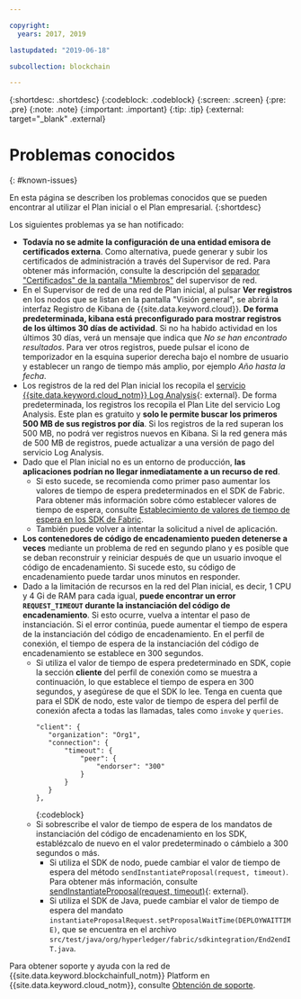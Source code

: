 ```yaml
---

copyright:
  years: 2017, 2019

lastupdated: "2019-06-18"

subcollection: blockchain

---
```


{:shortdesc: .shortdesc}
{:codeblock: .codeblock}
{:screen: .screen}
{:pre: .pre}
{:note: .note}
{:important: .important}
{:tip: .tip}
{:external: target="_blank" .external}

# Problemas conocidos
{: #known-issues}

En esta página se describen los problemas conocidos que se pueden encontrar al utilizar el Plan inicial o el Plan empresarial.
{:shortdesc}

Los siguientes problemas ya se han notificado:
- **Todavía no se admite la configuración de una entidad emisora de certificados externa**. Como alternativa, puede generar y subir los certificados de administración a través del Supervisor de red. Para obtener más información, consulte la descripción del [separador "Certificados" de la pantalla "Miembros"](/docs/services/blockchain/v10_dashboard.html#ibp-dashboard-members) del supervisor de red.
- En el Supervisor de red de una red de Plan inicial, al pulsar **Ver registros** en los nodos que se listan en la pantalla "Visión general", se abrirá la interfaz Registro de Kibana de {{site.data.keyword.cloud}}. **De forma predeterminada, kibana está preconfigurado para mostrar registros de los últimos 30 días de actividad**. Si no ha habido actividad en los últimos 30 días, verá un mensaje que indica que *No se han encontrado resultados*. Para ver otros registros, puede pulsar el icono de temporizador en la esquina superior derecha bajo el nombre de usuario y establecer un rango de tiempo más amplio, por ejemplo *Año hasta la fecha*.
- Los registros de la red del Plan inicial los recopila el [servicio {{site.data.keyword.cloud_notm}} Log Analysis](https://cloud.ibm.com/catalog/services/log-analysis){: external}. De forma predeterminada, los registros los recopila el Plan Lite del servicio Log Analysis. Este plan es gratuito y **solo le permite buscar los primeros 500 MB de sus registros por día**. Si los registros de la red superan los 500 MB, no podrá ver registros nuevos en Kibana. Si la red genera más de 500 MB de registros, puede actualizar a una versión de pago del servicio Log Analysis.
- Dado que el Plan inicial no es un entorno de producción, **las aplicaciones podrían no llegar inmediatamente a un recurso de red**.
  - Si esto sucede, se recomienda como primer paso aumentar los valores de tiempo de espera predeterminados en el SDK de Fabric. Para obtener más información sobre cómo establecer valores de tiempo de espera, consulte [Establecimiento de valores de tiempo de espera en los SDK de Fabric](/docs/services/blockchain/best_practices.html#best-practices-app-set-timeout-in-sdk).
  - También puede volver a intentar la solicitud a nivel de aplicación.
- **Los contenedores de código de encadenamiento pueden detenerse a veces** mediante un problema de red en segundo plano y es posible que se deban reconstruir y reiniciar después de que un usuario invoque el código de encadenamiento. Si sucede esto, su código de encadenamiento puede tardar unos minutos en responder.
- Dado a la limitación de recursos en la red del Plan inicial, es decir, 1 CPU y 4 Gi de RAM para cada igual, **puede encontrar un error `REQUEST_TIMEOUT` durante la instanciación del código de encadenamiento**. Si esto ocurre, vuelva a intentar el paso de instanciación. Si el error continúa, puede aumentar el tiempo de espera de la instanciación del código de encadenamiento. En el perfil de conexión, el tiempo de espera de la instanciación del código de encadenamiento se establece en 300 segundos.
  - Si utiliza el valor de tiempo de espera predeterminado en SDK, copie la sección **cliente** del perfil de conexión como se muestra a continuación, lo que establece el tiempo de espera en 300 segundos, y asegúrese de que el SDK lo lee. Tenga en cuenta que para el SDK de nodo, este valor de tiempo de espera del perfil de conexión afecta a todas las llamadas, tales como `invoke` y `queries`.
    ```
    "client": {
       "organization": "Org1",
       "connection": {
           "timeout": {
               "peer": {
                   "endorser": "300"
               }
           }
       }
    },
    ```
    {:codeblock}
  - Si sobrescribe el valor de tiempo de espera de los mandatos de instanciación del código de encadenamiento en los SDK, establézcalo de nuevo en el valor predeterminado o cámbielo a 300 segundos o más.
    - Si utiliza el SDK de nodo, puede cambiar el valor de tiempo de espera del método `sendInstantiateProposal(request, timeout)`. Para obtener más información, consulte [sendInstantiateProposal(request, timeout)](https://fabric-sdk-node.github.io/Channel.html#sendInstantiateProposal){: external}.
    - Si utiliza el SDK de Java, puede cambiar el valor de tiempo de espera del mandato `instantiateProposalRequest.setProposalWaitTime(DEPLOYWAITTIME)`, que se encuentra en el archivo `src/test/java/org/hyperledger/fabric/sdkintegration/End2endIT.java`.

Para obtener soporte y ayuda con la red de {{site.data.keyword.blockchainfull_notm}} Platform en {{site.data.keyword.cloud_notm}}, consulte [Obtención de soporte](/docs/services/blockchain/ibmblockchain_support.html#blockchain-support).
